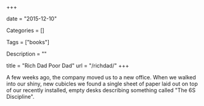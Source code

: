 +++

date = "2015-12-10"

Categories = []

Tags = ["books"]

Description = ""

title = "Rich Dad Poor Dad"
url = "/richdad/"
+++



A few weeks ago, the company moved us to a new office. When we walked into our shiny, new cubicles we found a single sheet of paper laid out on top of our recently installed, empty desks describing something called "The 6S Discipline".<!--more-->

